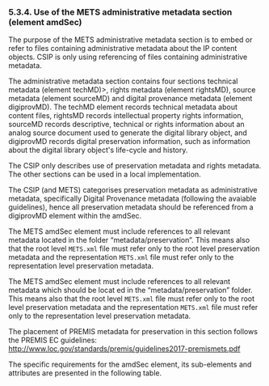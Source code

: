 ### 5.3.4.	Use of the METS administrative metadata section (element amdSec)
The purpose of the METS administrative metadata section is to embed or refer to files containing administrative metadata about the IP content objects. CSIP is only using referencing of files containing administrative metadata. 

The administrative metadata section contains four sections technical metadata (element techMD)>, rights metadata (element rightsMD), source metadata (element sourceMD) and digital provenance metadata (element digiprovMD). The techMD element records technical metadata about content files, rightsMD records intellectual property rights information, sourceMD records descriptive, technical or rights information about an analog source document used to generate the digital library object, and digiprovMD records digital preservation information, such as information about the digital library object's life-cycle and history.

The CSIP only describes use of preservation metadata and rights metadata. The other sections can be used in a local implementation.

The CSIP (and METS) categorises preservation metadata as administrative metadata, specifically Digital Provenance metadata (following the avaiable guidelines), hence all preservation metadata should be referenced from a digiprovMD element within the amdSec.

The METS amdSec element must include references to all relevant metadata located in the folder “metadata/preservation”. This means also that the root level `METS.xml` file must refer only to the root level preservation metadata and the representation `METS.xml` file must refer only to the representation level preservation metadata.

The METS amdSec element must include references to all relevant metadata which should be locat
ed in the “metadata/preservation” folder. This means also that the root level `METS.xml` file must refer only to the root level preservation metadata and the representation `METS.xml` file must refer only to the representation level preservation metadata.

The placement of PREMIS metadata for preservation in this section follows the PREMIS EC guidelines: <http://www.loc.gov/standards/premis/guidelines2017-premismets.pdf>

The specific requirements for the amdSec element, its sub-elements and attributes are presented in the following table.
